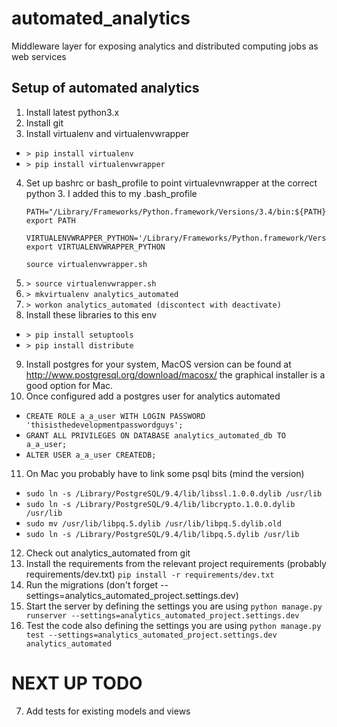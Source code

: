 # automated_analytics
Middleware layer for exposing analytics and distributed computing jobs as web services

## Setup of automated analytics

1. Install latest python3.x
2. Install git
3. Install virtualenv and virtualenvwrapper
 * `> pip install virtualenv`
 * `> pip install virtualenvwrapper`
4. Set up bashrc or bash_profile to point virtualevnwrapper at the correct
python 3. I added this to my .bash_profile
    ```
    PATH="/Library/Frameworks/Python.framework/Versions/3.4/bin:${PATH}"
    export PATH

    VIRTUALENVWRAPPER_PYTHON='/Library/Frameworks/Python.framework/Versions/3.4/bin/python3'
    export VIRTUALENVWRAPPER_PYTHON

    source virtualenvwrapper.sh
    ```
5. `> source virtualenvwrapper.sh`
6. `> mkvirtualenv analytics_automated`
7. `> workon analytics_automated (discontect with deactivate)`
8. Install these libraries to this env
 * `> pip install setuptools`
 * `> pip install distribute`

9. Install postgres for your system, MacOS version can be found at
   http://www.postgresql.org/download/macosx/ the graphical installer is a
   good option for Mac.
10. Once configured add a postgres user for analytics automated
 * `CREATE ROLE a_a_user WITH LOGIN PASSWORD 'thisisthedevelopmentpasswordguys';`
 * `GRANT ALL PRIVILEGES ON DATABASE analytics_automated_db TO a_a_user;`
 * `ALTER USER a_a_user CREATEDB;`
11. On Mac you probably have to link some psql bits (mind the version)
 * `sudo ln -s /Library/PostgreSQL/9.4/lib/libssl.1.0.0.dylib /usr/lib`
 * `sudo ln -s /Library/PostgreSQL/9.4/lib/libcrypto.1.0.0.dylib /usr/lib`
 * `sudo mv /usr/lib/libpq.5.dylib /usr/lib/libpq.5.dylib.old `
 * `sudo ln -s /Library/PostgreSQL/9.4/lib/libpq.5.dylib /usr/lib`
12. Check out analytics_automated from git
13. Install the requirements from the relevant project requirements (probably requirements/dev.txt)
`pip install -r requirements/dev.txt`
14. Run the migrations (don't forget --settings=analytics_automated_project.settings.dev)
15. Start the server by defining the settings you are using
`python manage.py runserver --settings=analytics_automated_project.settings.dev`
16. Test the code also defining the settings you are using
`python manage.py test --settings=analytics_automated_project.settings.dev analytics_automated`

NEXT UP TODO
============
7. Add tests for existing models and views
